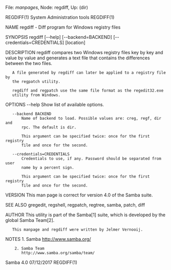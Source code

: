 File: *manpages*,  Node: regdiff,  Up: (dir)

REGDIFF(1)                System Administration tools               REGDIFF(1)



NAME
       regdiff - Diff program for Windows registry files

SYNOPSIS
       regdiff [--help] [--backend=BACKEND] [--credentials=CREDENTIALS]
               [location]

DESCRIPTION
       regdiff compares two Windows registry files key by key and value by
       value and generates a text file that contains the differences between
       the two files.

       A file generated by regdiff can later be applied to a registry file by
       the regpatch utility.

       regdiff and regpatch use the same file format as the regedit32.exe
       utility from Windows.

OPTIONS
       --help
           Show list of available options.

       --backend BACKEND
           Name of backend to load. Possible values are: creg, regf, dir and
           rpc. The default is dir.

           This argument can be specified twice: once for the first registry
           file and once for the second.

       --credentials=CREDENTIALS
           Credentials to use, if any. Password should be separated from user
           name by a percent sign.

           This argument can be specified twice: once for the first registry
           file and once for the second.

VERSION
       This man page is correct for version 4.0 of the Samba suite.

SEE ALSO
       gregedit, regshell, regpatch, regtree, samba, patch, diff

AUTHOR
       This utility is part of the Samba[1] suite, which is developed by the
       global Samba Team[2].

       This manpage and regdiff were written by Jelmer Vernooij.

NOTES
        1. Samba
           http://www.samba.org/

        2. Samba Team
           http://www.samba.org/samba/team/



Samba 4.0                         07/12/2017                        REGDIFF(1)
